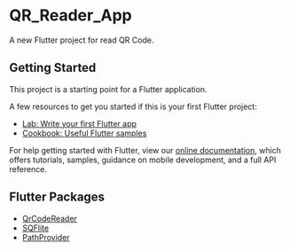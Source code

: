 # QR_Reader_App

A new Flutter project for read QR Code.

## Getting Started

This project is a starting point for a Flutter application.

A few resources to get you started if this is your first Flutter project:

- [Lab: Write your first Flutter app](https://flutter.dev/docs/get-started/codelab)
- [Cookbook: Useful Flutter samples](https://flutter.dev/docs/cookbook)

For help getting started with Flutter, view our
[online documentation](https://flutter.dev/docs), which offers tutorials,
samples, guidance on mobile development, and a full API reference.

## Flutter Packages

- [QrCodeReader](https://pub.dev/packages/qrcode_reader)
- [SQFlite](https://pub.dev/packages/sqflite)
- [PathProvider](https://pub.dev/packages/path_provider)
